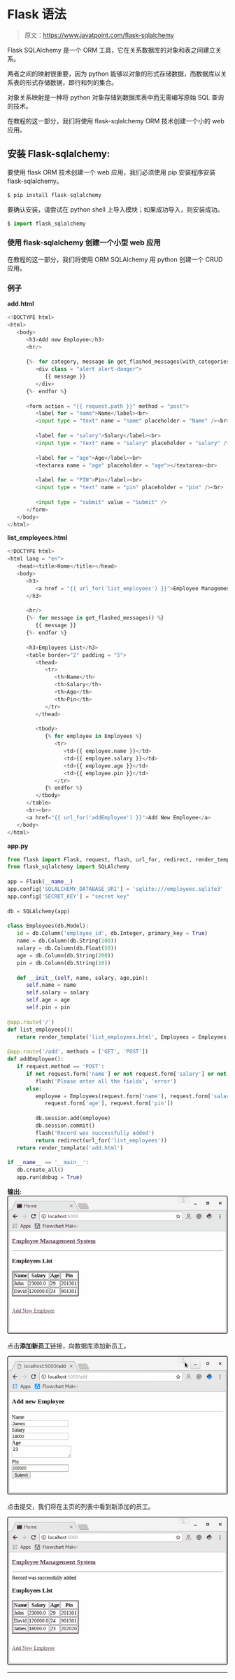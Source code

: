 # Flask 语法

> 原文：<https://www.javatpoint.com/flask-sqlalchemy>

Flask SQLAlchemy 是一个 ORM 工具，它在关系数据库的对象和表之间建立关系。

两者之间的映射很重要，因为 python 能够以对象的形式存储数据，而数据库以关系表的形式存储数据，即行和列的集合。

对象关系映射是一种将 python 对象存储到数据库表中而无需编写原始 SQL 查询的技术。

在教程的这一部分，我们将使用 flask-sqlalchemy ORM 技术创建一个小的 web 应用。

## 安装 Flask-sqlalchemy:

要使用 flask ORM 技术创建一个 web 应用，我们必须使用 pip 安装程序安装 flask-sqlalchemy。

```py
$ pip install flask-sqlalchemy 

```

要确认安装，请尝试在 python shell 上导入模块；如果成功导入，则安装成功。

```py
$ import flask_sqlalchemy 

```

### 使用 flask-sqlalchemy 创建一个小型 web 应用

在教程的这一部分，我们将使用 ORM SQLAlchemy 用 python 创建一个 CRUD 应用。

### 例子

**add.html**

```py
<!DOCTYPE html>
<html>
   <body>
      <h3>Add new Employee</h3>
      <hr/>

      {%- for category, message in get_flashed_messages(with_categories = true) %}
         <div class = "alert alert-danger">
            {{ message }}
         </div>
      {%- endfor %}

      <form action = "{{ request.path }}" method = "post">
         <label for = "name">Name</label><br>
         <input type = "text" name = "name" placeholder = "Name" /><br>

         <label for = "salary">Salary</label><br>
         <input type = "text" name = "salary" placeholder = "salary" /><br>

         <label for = "age">Age</label><br>
         <textarea name = "age" placeholder = "age"></textarea><br>

         <label for = "PIN">Pin</label><br>
         <input type = "text" name = "pin" placeholder = "pin" /><br>

         <input type = "submit" value = "Submit" />
      </form>
   </body>
</html>

```

**list_employees.html**

```py
<!DOCTYPE html>
<html lang = "en">
   <head><title>Home</title></head>
   <body>
      <h3>
         <a href = "{{ url_for('list_employees') }}">Employee Management System</a>
      </h3>

      <hr/>
      {%- for message in get_flashed_messages() %}
         {{ message }}
      {%- endfor %}

      <h3>Employees List</h3>
      <table border="2" padding = "5">
         <thead>
            <tr>
               <th>Name</th>
               <th>Salary</th>
               <th>Age</th>
               <th>Pin</th>
            </tr>
         </thead>

         <tbody>
            {% for employee in Employees %}
               <tr>
                  <td>{{ employee.name }}</td>
                  <td>{{ employee.salary }}</td>
                  <td>{{ employee.age }}</td>
                  <td>{{ employee.pin }}</td>
               </tr>
            {% endfor %}
         </tbody>
      </table>
      <br><br>
      <a href="{{ url_for('addEmployee') }}">Add New Employee</a>
   </body>
</html>

```

**app.py**

```py
from flask import Flask, request, flash, url_for, redirect, render_template
from flask_sqlalchemy import SQLAlchemy

app = Flask(__name__)
app.config['SQLALCHEMY_DATABASE_URI'] = 'sqlite:///employees.sqlite3'
app.config['SECRET_KEY'] = "secret key"

db = SQLAlchemy(app)

class Employees(db.Model):
   id = db.Column('employee_id', db.Integer, primary_key = True)
   name = db.Column(db.String(100))
   salary = db.Column(db.Float(50))
   age = db.Column(db.String(200)) 
   pin = db.Column(db.String(10))

   def __init__(self, name, salary, age,pin):
      self.name = name
      self.salary = salary
      self.age = age
      self.pin = pin

@app.route('/')
def list_employees():
   return render_template('list_employees.html', Employees = Employees.query.all() )

@app.route('/add', methods = ['GET', 'POST'])
def addEmployee():
   if request.method == 'POST':
      if not request.form['name'] or not request.form['salary'] or not request.form['age']:
         flash('Please enter all the fields', 'error')
      else:
         employee = Employees(request.form['name'], request.form['salary'],
            request.form['age'], request.form['pin'])

         db.session.add(employee)
         db.session.commit()
         flash('Record was successfully added')
         return redirect(url_for('list_employees'))
   return render_template('add.html')

if __name__ == '__main__':
   db.create_all()
   app.run(debug = True)

```

**输出:** ![Flask SQLAlchemy](img/cee0e498ad7619b13917fb36e2a422d2.png)

点击**添加新员工**链接，向数据库添加新员工。

![Flask SQLAlchemy](img/5e95927392bc0920b282a90a060df974.png)

点击提交，我们将在主页的列表中看到新添加的员工。

![Flask SQLAlchemy](img/5a28ccfd97e85e83459ca9303567c277.png)

* * *